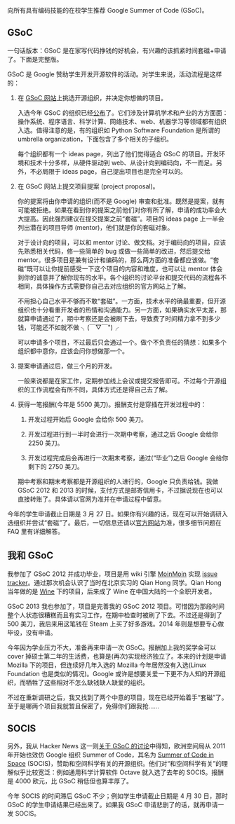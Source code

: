 向所有具有编码技能的在校学生推荐 Google Summer of Code (GSoC)。

## GSoC

一句话版本：GSoC 是在家写代码挣钱的好机会，有兴趣的该抓紧时间套磁+申请了。下面是完整版。

GSoC 是 Google 赞助学生开发开源软件的活动。对学生来说，活动流程是这样的：

1.  在 [GSoC 网站](https://www.google-melange.com/gsoc/homepage/google/gsoc2015)上挑选开源组织，并决定你想做的项目。

    入选今年 GSoC 的组织已经[公布](https://www.google-melange.com/gsoc/org/list/public/google/gsoc2015)了。它们涉及计算机学术和产业的方方面面：操作系统、程序语言、科学计算、网络技术、web、机器学习等领域都有组织入选。值得注意的是，有的组织如 Python Software Foundation 是所谓的 umbrella organization，下面包含了多个相关的子组织。

    每个组织都有一个 ideas page，列出了他们觉得适合 GSoC 的项目。开发环境和技术十分多样，从硬件驱动到 web、从设计向到编码向，不一而足。另外，不必局限于 ideas page，自己提出项目也是完全可以的。

2.  在 GSoC 网站上提交项目提案 (project proposal)。

    你的提案将由你申请的组织(而不是 Google) 审查和批准。既然是提案，就有可能被拒绝。如果在看到你的提案之前他们对你有所了解，申请的成功率会大大提高。因此强烈建议在提交提案之前“套磁”。项目的 ideas page 上一半会列出潜在的项目导师 (mentor)，他们就是你的套磁对象。

    对于设计向的项目，可以和 mentor 讨论、做文档。对于编码向的项目，应该先熟悉相关代码，修一些简单的 bug 或做一些简单的改进，然后提交给 mentor。很多项目是兼有设计和编码的，那么两方面的准备都应该做。“套磁”既可以让你提前感受一下这个项目的内容和难度，也可以让 mentor 体会到你的诚意并了解你现有的水平。各个组织的讨论平台和提交代码的流程各不相同，具体操作方式需要你自己去对应组织的官方网站上了解。

    不用担心自己水平不够而不敢“套磁”。一方面，技术水平的确最重要，但开源组织也十分看重开发者的热情和沟通能力。另一方面，如果确实水平太差，那就算申请通过了，期中考察还是会被刷下去，导致费了时间精力拿不到多少钱，可能还不如就不做 ╮(￣▽￣")╭

    可以申请多个项目，不过最后只会通过一个。做个不负责任的猜想：如果多个组织都中意你，应该会问你想做那一个。

3.  提案申请通过后，做三个月的开发。

    一般来说都是在家工作，定期参加线上会议或提交报告即可。不过每个开源组织的工作流程会有所不同，具体方式还是得自己去了解。

4.  获得一笔报酬(今年是 5500 美刀)。报酬支付是穿插在开发过程中的：

    1.  开发过程开始后 Google 会给你 500 美刀。

    2.  开发过程进行到一半时会进行一次期中考察，通过之后 Google 会给你 2250 美刀。

    3.  开发过程完成后会再进行一次期末考察，通过(“毕业”)之后 Google 会给你剩下的 2750 美刀。

    期中考察和期末考察都是开源组织的人进行的，Google 只负责给钱。我做 GSoC 2012 和 2013 的时候，支付方式是邮寄信用卡，不过据说现在也可以直接转账了。具体请以官网为准并在申请过程中留意。

今年的学生申请截止日期是 3 月 27 日。如果你有兴趣的话，现在可以开始调研入选组织并尝试“套磁”了。最后，一切信息还请以[官方网站](https://www.google-melange.com/gsoc/homepage/google/gsoc2015)为准，很多细节问题在 FAQ 里有详细解答。

## 我和 GSoC

我参加了 GSoC 2012 并成功毕业，项目是用 wiki 引擎 [MoinMoin](https://moinmo.in/) 实现 [issue tracker](https://moinmo.in/GoogleSoc2012/IssueTracker)。通过那次机会认识了当时在北京实习的 Qian Hong 同学。Qian Hong 当年做的是 [Wine](https://www.winehq.org/) 下的项目，后来成了 Wine 在中国大陆的一个全职开发者。

GSoC 2013 我也参加了，项目是完善我的 GSoC 2012 项目。可惜因为那段时间整个人状态很糟糕而且有实习工作，在期中检查时被刷了下去。不过还是得到了 500 美刀，我后来用这笔钱在 Steam 上买了好多游戏。2014 年则是想要专心做毕设，没有申请。

今年因为学业压力不大，准备再来申请一次 GSoC。报酬加上我的奖学金可以 cover 掉硕士第二年的生活费，也算是(再次)实现经济独立了。本来的计划是申请 Mozilla 下的项目，但连续好几年入选的 Mozilla 今年居然没有入选(Linux Foundation 也是类似的情况)。Google 或许是想要关爱一下更不为人知的开源组织，而牺牲了这些相对不怎么缺钱缺人缺爱的组织。

不过在重新调研之后，我又找到了两个中意的项目，现在已经开始着手“套磁”了。至于是哪两个项目我就暂且保密了，免得你们跟我抢……

## SOCIS

另外，我从 Hacker News 这一则[关于 GSoC 的讨论](https://news.ycombinator.com/item?id=9137168)中得知，欧洲空间局从 2011 年开始也效仿 Google 组织 Summer of Code，其名为 [Summer of Code in Space](http://sophia.estec.esa.int/socis/) (SOCIS)，赞助和空间科学有关的开源组织。他们对“和空间科学有关”的理解似乎比较宽泛：例如通用科学计算软件 Octave 就入选了去年的 SOCIS。报酬是 4000 欧元，比 GSoC 稍低但也算丰厚了。

今年 SOCIS 的时间滞后 GSoC 不少；例如学生申请截止日期是 4 月 30 日，那时 GSoC 的学生申请结果已经出来了。如果我 GSoC 申请悲剧了的话，就再申请一发 SOCIS。

<!-- vi: se tw=0 nolbr: -->
